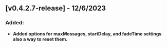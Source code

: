 ## [v0.4.2.7-release] - 12/6/2023

### Added:

- **Added options for maxMessages, startDelay, and fadeTime settings also a way to reset them.**



